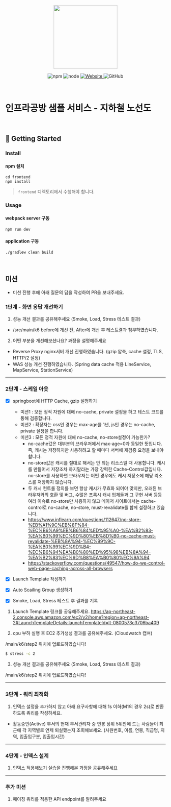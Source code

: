 <p align="center">
    <img width="200px;" src="https://raw.githubusercontent.com/woowacourse/atdd-subway-admin-frontend/master/images/main_logo.png"/>
</p>
<p align="center">
  <img alt="npm" src="https://img.shields.io/badge/npm-%3E%3D%205.5.0-blue">
  <img alt="node" src="https://img.shields.io/badge/node-%3E%3D%209.3.0-blue">
  <a href="https://edu.nextstep.camp/c/R89PYi5H" alt="nextstep atdd">
    <img alt="Website" src="https://img.shields.io/website?url=https%3A%2F%2Fedu.nextstep.camp%2Fc%2FR89PYi5H">
  </a>
  <img alt="GitHub" src="https://img.shields.io/github/license/next-step/atdd-subway-service">
</p>

<br>

# 인프라공방 샘플 서비스 - 지하철 노선도

<br>

## 🚀 Getting Started

### Install
#### npm 설치
```
cd frontend
npm install
```
> `frontend` 디렉토리에서 수행해야 합니다.

### Usage
#### webpack server 구동
```
npm run dev
```
#### application 구동
```
./gradlew clean build
```
<br>

## 미션

* 미션 진행 후에 아래 질문의 답을 작성하여 PR을 보내주세요.


### 1단계 - 화면 응답 개선하기
1. 성능 개선 결과를 공유해주세요 (Smoke, Load, Stress 테스트 결과)
  - /src/main/k6 before에 개선 전, After에 개선 후 테스트결과 첨부하였습니다.
  
2. 어떤 부분을 개선해보셨나요? 과정을 설명해주세요
  - Reverse Proxy nginx서버 개선 진행하였습니다. (gzip 압축, cache 설정, TLS, HTTP/2 설정)
  - WAS 성능 개선 진행하였습니다. (Spring data cache 적용 LineService, MapService, StationService)

---

### 2단계 - 스케일 아웃
 - [x] springboot에 HTTP Cache, gzip 설정하기
   - 미션1 : 모든 정적 자원에 대해 no-cache, private 설정을 하고 테스트 코드를 통해 검증합니다.
   - 미션2 : 확장자는 css인 경우는 max-age를 1년, js인 경우는 no-cache, private 설정을 합니다.
   - 미션3 : 모든 정적 자원에 대해 no-cache, no-store설정이 가능한가?
     - no-cache값은 대부분의 브라우저에서 max-age=0과 동일한 뜻입니다. 즉, 캐시는 저장하지만 사용하려고 할 때마다 서버에 재검증 요청을 보내야 합니다.
     - no-store값은 캐시를 절대로 해서는 안 되는 리소스일 때 사용합니다. 캐시를 만들어서 저장조차 하지말라는 가장 강력한 Cache-Control값입니다. no-store를 사용하면 브라우저는 어떤 경우에도 캐시 저장소에 해당 리소스를 저장하지 않습니다.
     - 두 캐시 컨트롤 정의를 보면 항상 캐시가 무효화 되어야 맞지만, 오래된 브라우저와의 호환 및 버그, 수많은 프록시 캐시 업체들과 그 구현 서버 등등 여러 이슈로 no-store만 사용하지 않고 메이저 사이트에서는 cache-control로 no-cache, no-store, must-revalidate를 함께 설정하고 있습니다.
     - https://www.inflearn.com/questions/112647/no-store-%EB%A1%9C%EB%8F%84-%EC%B6%A9%EB%B6%84%ED%95%A0-%EA%B2%83-%EA%B0%99%EC%9D%80%EB%8D%B0-no-cache-must-revalidate-%EB%8A%94-%EC%99%9C-%EA%B0%99%EC%9D%B4-%EC%B6%94%EA%B0%80%ED%95%98%EB%8A%94-%EA%B2%83%EC%9D%B8%EA%B0%80%EC%9A%94
     - https://stackoverflow.com/questions/49547/how-do-we-control-web-page-caching-across-all-browsers
    
 - [x] Launch Template 작성하기
 - [x] Auto Scailing Group 생성하기
 - [x] Smoke, Load, Stress 테스트 후 결과를 기록

1. Launch Template 링크를 공유해주세요.
https://ap-northeast-2.console.aws.amazon.com/ec2/v2/home?region=ap-northeast-2#LaunchTemplateDetails:launchTemplateId=lt-0800573c3706ba409

2. cpu 부하 실행 후 EC2 추가생성 결과를 공유해주세요. (Cloudwatch 캡쳐)

/main/k6/step2 위치에 업로드하였습니다!

```sh
$ stress -c 2
```

3. 성능 개선 결과를 공유해주세요 (Smoke, Load, Stress 테스트 결과)

/main/k6/step2 위치에 업로드하였습니다!

---

### 3단계 - 쿼리 최적화

1. 인덱스 설정을 추가하지 않고 아래 요구사항에 대해 1s 이하(M1의 경우 2s)로 반환하도록 쿼리를 작성하세요.

- 활동중인(Active) 부서의 현재 부서관리자 중 연봉 상위 5위안에 드는 사람들이 최근에 각 지역별로 언제 퇴실했는지 조회해보세요. (사원번호, 이름, 연봉, 직급명, 지역, 입출입구분, 입출입시간)

---

### 4단계 - 인덱스 설계

1. 인덱스 적용해보기 실습을 진행해본 과정을 공유해주세요

---

### 추가 미션

1. 페이징 쿼리를 적용한 API endpoint를 알려주세요
